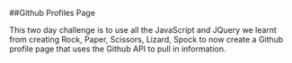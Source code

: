 ##Github Profiles Page


This two day challenge is to use all the JavaScript and JQuery we learnt
from creating Rock, Paper, Scissors, Lizard, Spock to now create
a Github profile page that uses the Github API to pull in information.


